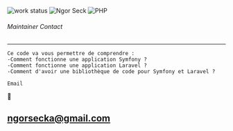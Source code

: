 
![work status](https://img.shields.io/badge/work-on%20progress-red.svg) 
![Ngor Seck](https://img.shields.io/badge/Ngor%20Seck-PHP-green) 
![PHP](https://img.shields.io/badge/Ngor%20Seck-PHP-yellowgreen)



###### Maintainer Contact
--- 
```
Ce code va vous permettre de comprendre :
-Comment fonctionne une application Symfony ?
-Comment fonctionne une application Laravel ?
-Comment d'avoir une bibliothèque de code pour Symfony et Laravel ?

```

```
Email
```
:email:
## ngorsecka@gmail.com

